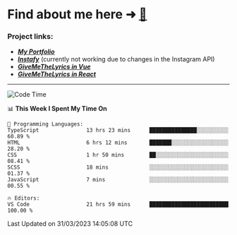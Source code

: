 # Find about me here ➜ [🧑](https://pauabella.dev)

### Project links:
- ***[My Portfolio](https://pauabella.dev)***
- ***[Instafy](https://instafy.me)*** (currently not working due to changes in the Instagram API)
- ***[GiveMeTheLyrics in Vue](https://lyrics.pauabella.dev)***
- ***[GiveMeTheLyrics in React](https://pauabella.dev/GiveMeTheLyrics)***

---
<!--START_SECTION:waka-->
![Code Time](http://img.shields.io/badge/Code%20Time-2%2C052%20hrs%2023%20mins-blue)

📊 **This Week I Spent My Time On** 

```text
💬 Programming Languages: 
TypeScript               13 hrs 23 mins      ███████████████░░░░░░░░░░   60.89 % 
HTML                     6 hrs 12 mins       ███████░░░░░░░░░░░░░░░░░░   28.20 % 
CSS                      1 hr 50 mins        ██░░░░░░░░░░░░░░░░░░░░░░░   08.41 % 
SCSS                     18 mins             ░░░░░░░░░░░░░░░░░░░░░░░░░   01.37 % 
JavaScript               7 mins              ░░░░░░░░░░░░░░░░░░░░░░░░░   00.55 % 

🔥 Editors: 
VS Code                  21 hrs 59 mins      █████████████████████████   100.00 % 
```


 Last Updated on 31/03/2023 14:05:08 UTC
<!--END_SECTION:waka-->
